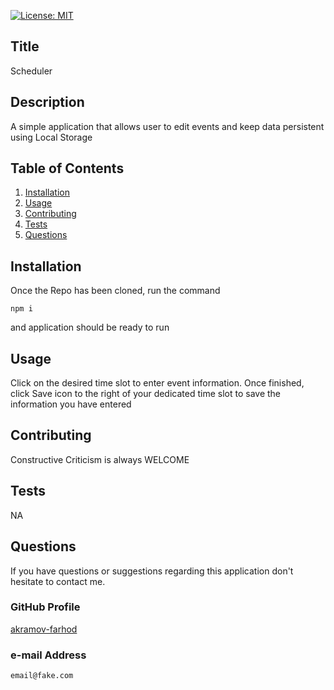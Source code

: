 [![License: MIT](https://img.shields.io/badge/License-MIT-yellow.svg)](https://opensource.org/licenses/MIT)

## Title

Scheduler

## Description

A simple application that allows user to edit events and keep data persistent using Local Storage

## Table of Contents

1. [Installation](#Installation)
2. [Usage](#Usage)
3. [Contributing](#Contributing)
4. [Tests](#Tests)
5. [Questions](#Questions)

## Installation

Once the Repo has been cloned, run the command

```
npm i
```

and application should be ready to run

## Usage

Click on the desired time slot to enter event information. Once finished, click Save icon to the right of your dedicated time slot to save the information you have entered

## Contributing

Constructive Criticism is always WELCOME

## Tests

NA

## Questions

If you have questions or suggestions regarding this application
don't hesitate to contact me.

### GitHub Profile

[akramov-farhod](https://github.com/akramov-farhod "GitHub Profile")

### e-mail Address

    email@fake.com
